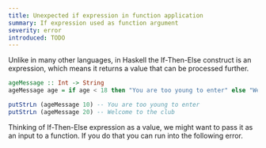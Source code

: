 ```yaml
---
title: Unexpected if expression in function application
summary: If expression used as function argument
severity: error
introduced: TODO
---
```


Unlike in many other languages, in Haskell the If-Then-Else construct is an expression, which means it returns a value that can be processed further.

```haskell
ageMessage :: Int -> String 
ageMessage age = if age < 18 then "You are too young to enter" else "Welcome to the club"

putStrLn (ageMessage 10) -- You are too young to enter
putStrLn (ageMessage 20) -- Welcome to the club
```

Thinking of If-Then-Else expression as a value, we might want to pass it as an input to a function.
If you do that you can run into the following error.